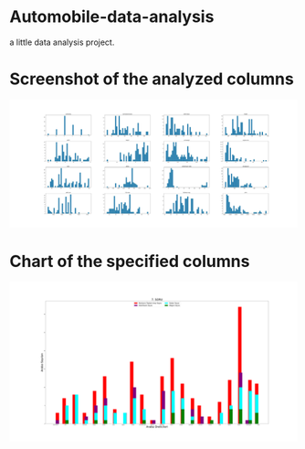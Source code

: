 # Automobile-data-analysis
a little data analysis project.

# Screenshot of the analyzed columns
![Screenshot](xx.png)

# Chart of the specified columns
![Screenshot](auto.svg)
